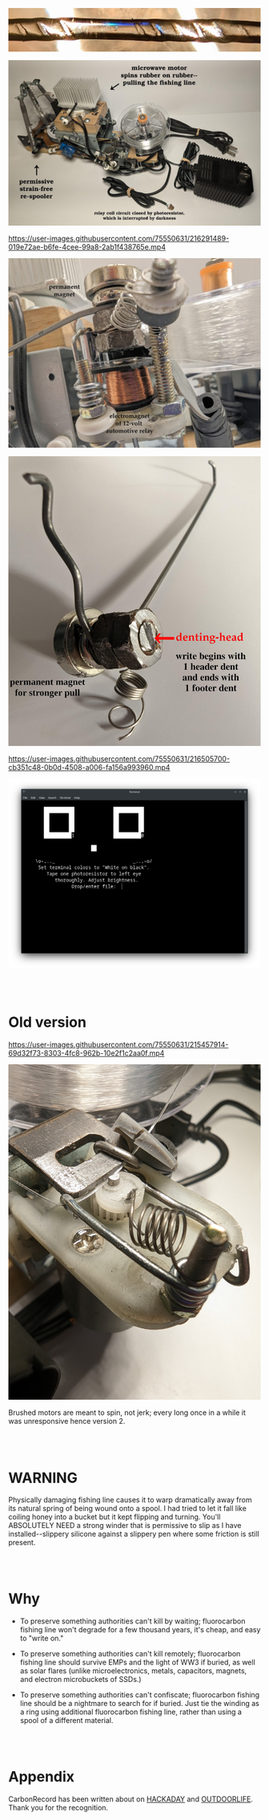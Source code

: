 <p align="center">
  <img src="https://raw.githubusercontent.com/compromise-evident/CarbonRecord/main/Other/Data-on-the-line.jpg">
</p>

<p align="center">
  <img src="https://raw.githubusercontent.com/compromise-evident/CarbonRecord/main/Other/Device_1a337f096d24a562ad99ff50e21ce81fe92e3dbf3bee34faed5e2c39bf2dbcf6.jpg">
</p>

https://user-images.githubusercontent.com/75550631/216291489-019e72ae-b6fe-4cee-99a8-2ab1f438765e.mp4

<p align="center">
  <img src="https://raw.githubusercontent.com/compromise-evident/CarbonRecord/main/Other/Denting-assembly.png">
</p>

<p align="center">
  <img src="https://raw.githubusercontent.com/compromise-evident/CarbonRecord/main/Other/Denter_2_5391b145e588997ea3d22251aab5d342e63a8aaee8a949a1565fdc305f75e867.jpg">
</p>

https://user-images.githubusercontent.com/75550631/216505700-cb351c48-0b0d-4508-a006-fa156a993960.mp4

<p align="center">
  <img src="https://raw.githubusercontent.com/compromise-evident/CarbonRecord/main/Other/Terminal_3b9f9b5945dc627b4a39de2d560d0f42.png">
</p>

<br>
<br>

# Old version

https://user-images.githubusercontent.com/75550631/215457914-69d32f73-8303-4fc8-962b-10e2f1c2aa0f.mp4

<p align="center">
  <img src="https://raw.githubusercontent.com/compromise-evident/CarbonRecord/main/Other/Denter.jpg">
</p>

Brushed motors are meant to spin, not jerk; every long once in a while it was unresponsive hence version 2.

<br>
<br>

# WARNING

Physically damaging fishing line causes it to warp dramatically away from its natural spring of being
wound onto a spool. I had tried to let it fall like coiling honey into a bucket but it kept flipping
and turning. You'll ABSOLUTELY NEED a strong winder that is permissive to slip as I have
installed--slippery silicone against a slippery pen where some friction is still present.

<br>
<br>

# Why

* To preserve something authorities can't kill by waiting; fluorocarbon fishing line
won't degrade for a few thousand years, it's cheap, and easy to "write on."

* To preserve something authorities can't kill remotely; fluorocarbon fishing line
should survive EMPs and the light of WW3 if buried, as well as solar flares
(unlike microelectronics, metals, capacitors, magnets, and electron microbuckets of SSDs.)

* To preserve something authorities can't confiscate; fluorocarbon fishing line
should be a nightmare to search for if buried. Just tie the winding as a ring using
additional fluorocarbon fishing line, rather than using a spool of a different material.

<br>
<br>

# Appendix

CarbonRecord has been written about on
[HACKADAY](https://hackaday.com/2023/11/08/forever-writing-on-monofilament-fishing-line/)
and [OUTDOORLIFE](https://www.outdoorlife.com/gear/history-preserved-on-fishing-line/). Thank you for the recognition.
